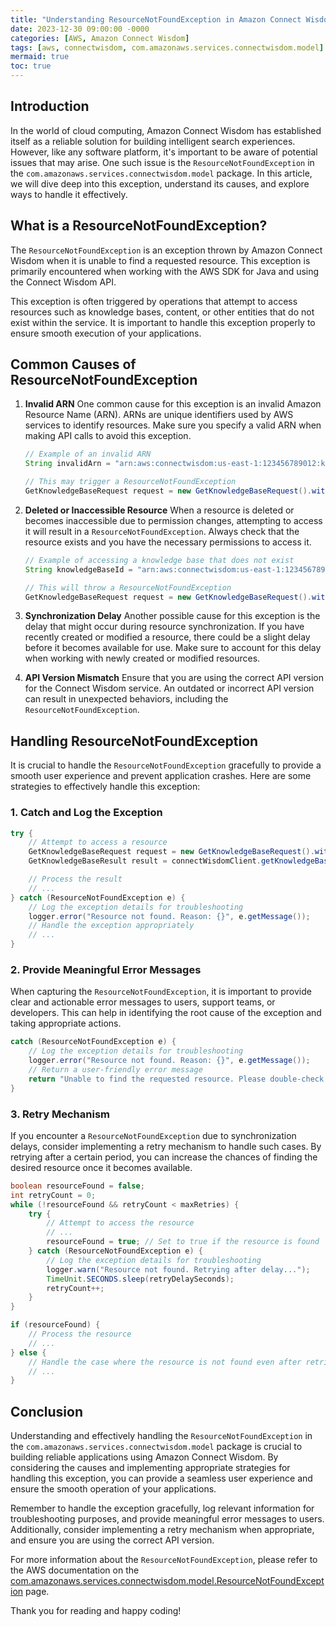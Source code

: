 ```yaml
---
title: "Understanding ResourceNotFoundException in Amazon Connect Wisdom"
date: 2023-12-30 09:00:00 -0000
categories: [AWS, Amazon Connect Wisdom]
tags: [aws, connectwisdom, com.amazonaws.services.connectwisdom.model]
mermaid: true
toc: true
---
```



## Introduction

In the world of cloud computing, Amazon Connect Wisdom has established itself as a reliable solution for building intelligent search experiences. However, like any software platform, it's important to be aware of potential issues that may arise. One such issue is the `ResourceNotFoundException` in the `com.amazonaws.services.connectwisdom.model` package. In this article, we will dive deep into this exception, understand its causes, and explore ways to handle it effectively.

## What is a ResourceNotFoundException?

The `ResourceNotFoundException` is an exception thrown by Amazon Connect Wisdom when it is unable to find a requested resource. This exception is primarily encountered when working with the AWS SDK for Java and using the Connect Wisdom API.

This exception is often triggered by operations that attempt to access resources such as knowledge bases, content, or other entities that do not exist within the service. It is important to handle this exception properly to ensure smooth execution of your applications.

## Common Causes of ResourceNotFoundException

1. **Invalid ARN**
   One common cause for this exception is an invalid Amazon Resource Name (ARN). ARNs are unique identifiers used by AWS services to identify resources. Make sure you specify a valid ARN when making API calls to avoid this exception.

   ```java
   // Example of an invalid ARN
   String invalidArn = "arn:aws:connectwisdom:us-east-1:123456789012:knowledgebase/invalid-arn";

   // This may trigger a ResourceNotFoundException
   GetKnowledgeBaseRequest request = new GetKnowledgeBaseRequest().withKnowledgeBaseId(invalidArn);
   ```

2. **Deleted or Inaccessible Resource**
   When a resource is deleted or becomes inaccessible due to permission changes, attempting to access it will result in a `ResourceNotFoundException`. Always check that the resource exists and you have the necessary permissions to access it.

   ```java
   // Example of accessing a knowledge base that does not exist
   String knowledgeBaseId = "arn:aws:connectwisdom:us-east-1:123456789012:knowledgebase/non-existent";

   // This will throw a ResourceNotFoundException
   GetKnowledgeBaseRequest request = new GetKnowledgeBaseRequest().withKnowledgeBaseId(knowledgeBaseId);
   ```

3. **Synchronization Delay**
   Another possible cause for this exception is the delay that might occur during resource synchronization. If you have recently created or modified a resource, there could be a slight delay before it becomes available for use. Make sure to account for this delay when working with newly created or modified resources.

4. **API Version Mismatch**
   Ensure that you are using the correct API version for the Connect Wisdom service. An outdated or incorrect API version can result in unexpected behaviors, including the `ResourceNotFoundException`.

## Handling ResourceNotFoundException

It is crucial to handle the `ResourceNotFoundException` gracefully to provide a smooth user experience and prevent application crashes. Here are some strategies to effectively handle this exception:

### 1. Catch and Log the Exception

```java
try {
    // Attempt to access a resource
    GetKnowledgeBaseRequest request = new GetKnowledgeBaseRequest().withKnowledgeBaseId(knowledgeBaseId);
    GetKnowledgeBaseResult result = connectWisdomClient.getKnowledgeBase(request);

    // Process the result
    // ...
} catch (ResourceNotFoundException e) {
    // Log the exception details for troubleshooting
    logger.error("Resource not found. Reason: {}", e.getMessage());
    // Handle the exception appropriately
    // ...
}
```

### 2. Provide Meaningful Error Messages

When capturing the `ResourceNotFoundException`, it is important to provide clear and actionable error messages to users, support teams, or developers. This can help in identifying the root cause of the exception and taking appropriate actions.

```java
catch (ResourceNotFoundException e) {
    // Log the exception details for troubleshooting
    logger.error("Resource not found. Reason: {}", e.getMessage());
    // Return a user-friendly error message
    return "Unable to find the requested resource. Please double-check the provided information and try again.";
}
```

### 3. Retry Mechanism

If you encounter a `ResourceNotFoundException` due to synchronization delays, consider implementing a retry mechanism to handle such cases. By retrying after a certain period, you can increase the chances of finding the desired resource once it becomes available.

```java
boolean resourceFound = false;
int retryCount = 0;
while (!resourceFound && retryCount < maxRetries) {
    try {
        // Attempt to access the resource
        // ...
        resourceFound = true; // Set to true if the resource is found
    } catch (ResourceNotFoundException e) {
        // Log the exception details for troubleshooting
        logger.warn("Resource not found. Retrying after delay...");
        TimeUnit.SECONDS.sleep(retryDelaySeconds);
        retryCount++;
    }
}

if (resourceFound) {
    // Process the resource
    // ...
} else {
    // Handle the case where the resource is not found even after retries
    // ...
}
```

## Conclusion

Understanding and effectively handling the `ResourceNotFoundException` in the `com.amazonaws.services.connectwisdom.model` package is crucial to building reliable applications using Amazon Connect Wisdom. By considering the causes and implementing appropriate strategies for handling this exception, you can provide a seamless user experience and ensure the smooth operation of your applications.

Remember to handle the exception gracefully, log relevant information for troubleshooting purposes, and provide meaningful error messages to users. Additionally, consider implementing a retry mechanism when appropriate, and ensure you are using the correct API version.

For more information about the `ResourceNotFoundException`, please refer to the AWS documentation on the [com.amazonaws.services.connectwisdom.model.ResourceNotFoundException](https://docs.aws.amazon.com/AWSJavaSDK/latest/javadoc/com/amazonaws/services/connectwisdom/model/ResourceNotFoundException.html) page.

Thank you for reading and happy coding!
